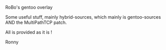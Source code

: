 RoBo's gentoo overlay

Some useful stuff, mainly hybrid-sources, which mainly is gentoo-sources AND the MultiPathTCP patch.

All is provided as it is !

Ronny

